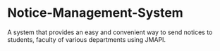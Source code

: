 # Notice-Management-System
A system that provides an easy and convenient way to send notices to students, faculty of various departments using JMAPI.
